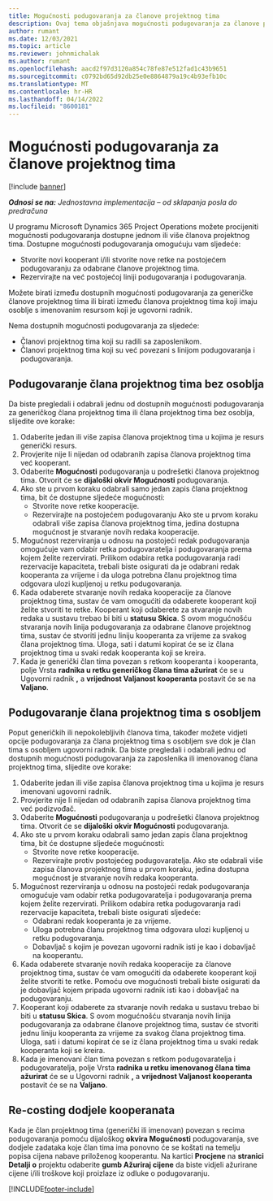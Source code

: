 ```yaml
---
title: Mogućnosti podugovaranja za članove projektnog tima
description: Ovaj tema objašnjava mogućnosti podugovaranja za članove projektnog tima u Microsoftu Dynamics 365 Project Operations.
author: rumant
ms.date: 12/03/2021
ms.topic: article
ms.reviewer: johnmichalak
ms.author: rumant
ms.openlocfilehash: aacd2f97d3120a854c78fe87e512fad1c43b9651
ms.sourcegitcommit: c0792bd65d92db25e0e8864879a19c4b93efb10c
ms.translationtype: MT
ms.contentlocale: hr-HR
ms.lasthandoff: 04/14/2022
ms.locfileid: "8600181"
---
```

# <a name="subcontracting-options-for-project-team-members"></a>Mogućnosti podugovaranja za članove projektnog tima

[!include [banner](../../includes/dataverse-preview.md)]

_**Odnosi se na:** Jednostavna implementacija – od sklapanja posla do predračuna_

U programu Microsoft Dynamics 365 Project Operations možete procijeniti mogućnosti podugovaranja dostupne jednom ili više članova projektnog tima. Dostupne mogućnosti podugovaranja omogućuju vam sljedeće:

- Stvorite novi kooperant i/ili stvorite nove retke na postojećem podugovaranju za odabrane članove projektnog tima. 
- Rezervirajte na već postojećoj liniji podugovaranja i podugovaranja. 

Možete birati između dostupnih mogućnosti podugovaranja za generičke članove projektnog tima ili birati između članova projektnog tima koji imaju osoblje s imenovanim resursom koji je ugovorni radnik. 

Nema dostupnih mogućnosti podugovaranja za sljedeće:

- Članovi projektnog tima koji su radili sa zaposlenikom. 
- Članovi projektnog tima koji su već povezani s linijom podugovaranja i podugovaranja. 

## <a name="subcontracting-an-unstaffed-project-team-member"></a>Podugovaranje člana projektnog tima bez osoblja

Da biste pregledali i odabrali jednu od dostupnih mogućnosti podugovaranja za generičkog člana projektnog tima ili člana projektnog tima bez osoblja, slijedite ove korake:

1. Odaberite jedan ili više zapisa članova projektnog tima u kojima je resurs generički resurs.
2. Provjerite nije li nijedan od odabranih zapisa članova projektnog tima već kooperant. 
3. Odaberite **Mogućnosti** podugovaranja u podrešetki članova projektnog tima. Otvorit će se **dijaloški okvir Mogućnosti** podugovaranja. 
4. Ako ste u prvom koraku odabrali samo jedan zapis člana projektnog tima, bit će dostupne sljedeće mogućnosti:
    - Stvorite nove retke kooperacije. 
    - Rezervirajte na postojećem podugovaranju Ako ste u prvom koraku odabrali više zapisa članova projektnog tima, jedina dostupna mogućnost je stvaranje novih redaka kooperacije.
5. Mogućnost rezerviranja u odnosu na postojeći redak podugovaranja omogućuje vam odabir retka podugovaratelja i podugovaranja prema kojem želite rezervirati. Prilikom odabira retka podugovaranja radi rezervacije kapaciteta, trebali biste osigurati da je odabrani redak kooperanta za vrijeme i da uloga potrebna članu projektnog tima odgovara ulozi kupljenoj u retku podugovaranja.
6. Kada odaberete stvaranje novih redaka kooperacije za članove projektnog tima, sustav će vam omogućiti da odaberete kooperant koji želite stvoriti te retke. Kooperant koji odaberete za stvaranje novih redaka u sustavu trebao bi biti u **statusu Skica**. S ovom mogućnošću stvaranja novih linija podugovaranja za odabrane članove projektnog tima, sustav će stvoriti jednu liniju kooperanta za vrijeme za svakog člana projektnog tima. Uloga, sati i datumi kopirat će se iz člana projektnog tima u svaki redak kooperanta koji se kreira. 
7. Kada je generički član tima povezan s retkom kooperanta i kooperanta, polje Vrsta **radnika u retku generičkog člana tima ažurirat** će se u Ugovorni radnik **,** a **vrijednost Valjanost kooperanta** postavit će se na **Valjano**.

## <a name="subcontracting-a-staffed-project-team-member"></a>Podugovaranje člana projektnog tima s osobljem

Poput generičkih ili nepokolebljivih članova tima, također možete vidjeti opcije podugovaranja za člana projektnog tima s osobljem sve dok je član tima s osobljem ugovorni radnik. Da biste pregledali i odabrali jednu od dostupnih mogućnosti podugovaranja za zaposlenika ili imenovanog člana projektnog tima, slijedite ove korake:

1. Odaberite jedan ili više zapisa članova projektnog tima u kojima je resurs imenovani ugovorni radnik.
2. Provjerite nije li nijedan od odabranih zapisa članova projektnog tima već podizvođač. 
3. Odaberite **Mogućnosti** podugovaranja u podrešetki članova projektnog tima. Otvorit će se **dijaloški okvir Mogućnosti** podugovaranja. 
4. Ako ste u prvom koraku odabrali samo jedan zapis člana projektnog tima, bit će dostupne sljedeće mogućnosti:
      - Stvorite nove retke kooperacije.
      - Rezervirajte protiv postojećeg podugovaratelja.
  Ako ste odabrali više zapisa članova projektnog tima u prvom koraku, jedina dostupna mogućnost je stvaranje novih redaka kooperanta.
5. Mogućnost rezerviranja u odnosu na postojeći redak podugovaranja omogućuje vam odabir retka podugovaratelja i podugovaranja prema kojem želite rezervirati. Prilikom odabira retka podugovaranja radi rezervacije kapaciteta, trebali biste osigurati sljedeće:
      - Odabrani redak kooperanta je za vrijeme. 
      - Uloga potrebna članu projektnog tima odgovara ulozi kupljenoj u retku podugovaranja. 
      - Dobavljač s kojim je povezan ugovorni radnik isti je kao i dobavljač na kooperantu.
6. Kada odaberete stvaranje novih redaka kooperacije za članove projektnog tima, sustav će vam omogućiti da odaberete kooperant koji želite stvoriti te retke. Pomoću ove mogućnosti trebali biste osigurati da je dobavljač kojem pripada ugovorni radnik isti kao i dobavljač na podugovaranju. 
7. Kooperant koji odaberete za stvaranje novih redaka u sustavu trebao bi biti u **statusu Skica**. S ovom mogućnošću stvaranja novih linija podugovaranja za odabrane članove projektnog tima, sustav će stvoriti jednu liniju kooperanta za vrijeme za svakog člana projektnog tima. Uloga, sati i datumi kopirat će se iz člana projektnog tima u svaki redak kooperanta koji se kreira.  
8. Kada je imenovani član tima povezan s retkom podugovaratelja i podugovaratelja, polje Vrsta **radnika u retku imenovanog člana tima ažurirat** će se u Ugovorni radnik **,** a **vrijednost Valjanost kooperanta** postavit će se na **Valjano**.

## <a name="re-costing-subcontractor-assignments"></a>Re-costing dodjele kooperanata

Kada je član projektnog tima (generički ili imenovan) povezan s recima podugovaranja pomoću dijaloškog **okvira Mogućnosti** podugovaranja, sve dodjele zadataka koje član tima ima ponovno će se koštati na temelju popisa cijena nabave priloženog kooperantu. Na kartici **Procjene** na **stranici Detalji o** projektu odaberite **gumb Ažuriraj cijene** da biste vidjeli ažurirane cijene i/ili troškove koji proizlaze iz odluke o podugovaranju.

[!INCLUDE[footer-include](../../includes/footer-banner.md)]

